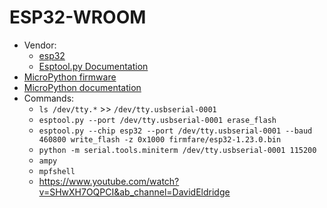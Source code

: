 # ESP32-WROOM
- Vendor:
  - [esp32](https://www.espressif.com/en/products/socs/esp32)
  - [Esptool.py Documentation](https://docs.espressif.com/projects/esptool/en/latest/esp32/)
- [MicroPython firmware](https://micropython.org/download/ESP32_GENERIC/)
- [MicroPython documentation](https://docs.micropython.org/en/latest/)
- Commands:
  - `ls /dev/tty.*` >> `/dev/tty.usbserial-0001`
  - `esptool.py --port /dev/tty.usbserial-0001 erase_flash`  
  - `esptool.py --chip esp32 --port /dev/tty.usbserial-0001 --baud 460800 write_flash -z 0x1000 firmfare/esp32-1.23.0.bin` 
  - `python -m serial.tools.miniterm /dev/tty.usbserial-0001 115200` 
  - `ampy`
  - `mpfshell`
  - https://www.youtube.com/watch?v=SHwXH7OQPCI&ab_channel=DavidEldridge

